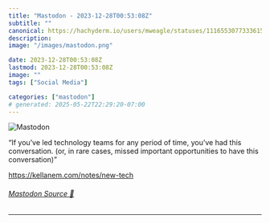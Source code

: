 ```yaml
---
title: "Mastodon - 2023-12-28T00:53:08Z"
subtitle: ""
canonical: https://hachyderm.io/users/mweagle/statuses/111655307733361586
description:
image: "/images/mastodon.png"

date: 2023-12-28T00:53:08Z
lastmod: 2023-12-28T00:53:08Z
image: ""
tags: ["Social Media"]

categories: ["mastodon"]
# generated: 2025-05-22T22:29:20-07:00
---
```

![Mastodon](/images/mastodon.png)

<p>“If you’ve led technology teams for any period of time, you’ve had this conversation. (or, in rare cases, missed important opportunities to have this conversation)”</p><p><a href="https://kellanem.com/notes/new-tech" target="_blank" rel="nofollow noopener noreferrer" translate="no"><span class="invisible">https://</span><span class="">kellanem.com/notes/new-tech</span><span class="invisible"></span></a></p>


###### [Mastodon Source 🐘](https://hachyderm.io/@mweagle/111655307733361586)

___
